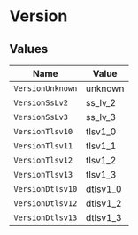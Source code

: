 # Version


## Values

| Name             | Value            |
| ---------------- | ---------------- |
| `VersionUnknown` | unknown          |
| `VersionSsLv2`   | ss_lv_2          |
| `VersionSsLv3`   | ss_lv_3          |
| `VersionTlsv10`  | tlsv1_0          |
| `VersionTlsv11`  | tlsv1_1          |
| `VersionTlsv12`  | tlsv1_2          |
| `VersionTlsv13`  | tlsv1_3          |
| `VersionDtlsv10` | dtlsv1_0         |
| `VersionDtlsv12` | dtlsv1_2         |
| `VersionDtlsv13` | dtlsv1_3         |